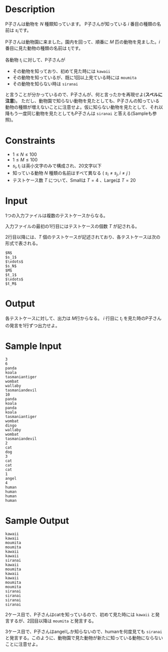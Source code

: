 # Description

P子さんは動物を $N$ 種類知っています。
P子さんが知っている $i$ 番目の種類の名前は $s_i$です。

P子さんは動物園に来ました。園内を回って、順番に $M$ 匹の動物を見ました。$i$ 番目に見た動物の種類の名前は $t_i$です。

各動物 $t_i$ に対して、P子さんが

* その動物を知っており、初めて見た時には `kawaii`
* その動物を知っているが、既に1回以上見ている時には `moumita`
* その動物を知らない時は `siranai`

と言うことが分かっているので、P子さんが、何と言ったかを再現せよ(**スペルに注意**)。
ただし、動物園で知らない動物を見たとしても、P子さんの知っている動物の種類が増えないことに注意せよ。仮に知らない動物を見たとして、それ以降もう一度同じ動物を見たとしてもP子さんは `siranai` と答える(Sampleも参照)。

# Constraints

* $1 \leq N \leq 100$
* $1 \leq M \leq 100$
* $s_i , t_i$ は英小文字のみで構成され、20文字以下
* 知っている動物 $N$ 種類の名前はすべて異なる ( $s_i \neq s_j, i \neq j$ )
* テストケース数 $T$ について、Smallは $T=4$ 、Largeは $T=20$

# Input
1つの入力ファイルは複数のテストケースからなる。

入力ファイルの最初の1行目にはテストケースの個数 $T$ が記される。

2行目以降には、$T$ 個のテストケースが記述されており、各テストケースは次の形式で表される。

```
$N$
$s_1$
$\vdots$
$s_N$
$M$
$t_1$
$\vdots$
$t_M$
```

# Output
各テストケースに対して、出力は $M$行からなる。
$i$ 行目に $t_i$ を見た時のP子さんの発言を1行ずつ出力せよ。


# Sample Input
```
3
6
panda
koala
tasmaniantiger
wombat
wallaby
tasmaniandevil
10
panda
koala
panda
koala
tasmaniantiger
wombat
dingo
wallaby
wombat
tasmaniandevil
2
cat
dog
3
cat
cat
cat
1
angel
4
human
human
human
human
```

# Sample Output
```
kawaii
kawaii
moumita
moumita
kawaii
kawaii
siranai
kawaii
moumita
kawaii
kawaii
moumita
moumita
siranai
siranai
siranai
siranai
```

2ケース目で、P子さんはcatを知っているので、初めて見た時には `kawaii` と発言するが、2回目以降は `moumita` と発言する。

3ケース目で、P子さんはangelしか知らないので、humanを何度見ても `siranai` と発言する。このように、動物園で見た動物が新たに知っている動物にならないことに注意せよ。
